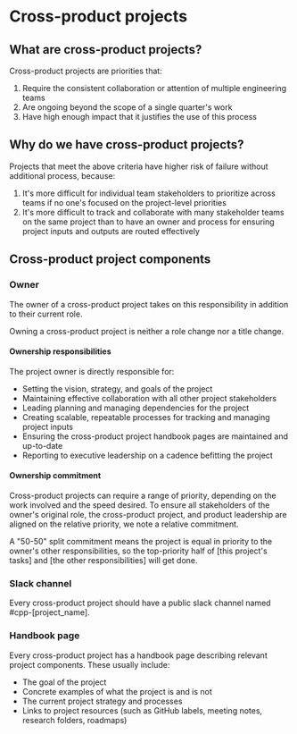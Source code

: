 # Cross-product projects

## What are cross-product projects?  

Cross-product projects are priorities that: 

1. Require the consistent collaboration or attention of multiple engineering teams 
2. Are ongoing beyond the scope of a single quarter's work
3. Have high enough impact that it justifies the use of this process

## Why do we have cross-product projects? 

Projects that meet the above criteria have higher risk of failure without additional process, because: 

1. It's more difficult for individual team stakeholders to prioritize across teams if no one's focused on the project-level priorities
1. It's more difficult to track and collaborate with many stakeholder teams on the same project than to have an owner and process for ensuring project inputs and outputs are routed effectively 

## Cross-product project components

### Owner 

The owner of a cross-product project takes on this responsibility in addition to their current role.

Owning a cross-product project is neither a role change nor a title change. 

#### Ownership responsibilities

The project owner is directly responsible for:

- Setting the vision, strategy, and goals of the project
- Maintaining effective collaboration with all other project stakeholders
- Leading planning and managing dependencies for the project
- Creating scalable, repeatable processes for tracking and managing project inputs
- Ensuring the cross-product project handbook pages are maintained and up-to-date
- Reporting to executive leadership on a cadence befitting the project

#### Ownership commitment

Cross-product projects can require a range of priority, depending on the work involved and the speed desired. To ensure all stakeholders of the owner's original role, the cross-product project, and product leadership are aligned on the relative priority, we note a relative commitment. 

A "50-50" split commitment means the project is equal in priority to the owner's other responsibilities, so the top-priority half of [this project's tasks] and [the other responsibilities] will get done. 

### Slack channel

Every cross-product project should have a public slack channel named #cpp-[project_name]. 

### Handbook page 

Every cross-product project has a handbook page describing relevant project components. These usually include: 

- The goal of the project
- Concrete examples of what the project is and is not
- The current project strategy and processes
- Links to project resources (such as GitHub labels, meeting notes, research folders, roadmaps)